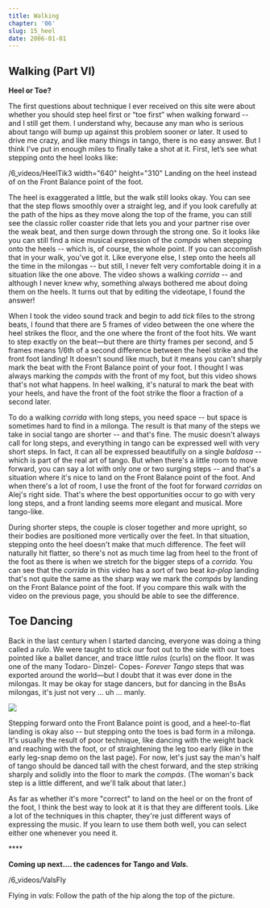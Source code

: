 ```yaml
---
title: Walking
chapter: '06'
slug: 15_heel
date: 2006-01-01
---
```


## Walking (Part VI)

**Heel or Toe?**

The first questions about technique I ever received on this site were about whether you should step heel first or “toe first” when walking forward -- and I still get them. I understand why, because any man who is serious about tango will bump up against this problem sooner or later. It used to drive me crazy, and like many things in tango, there is no easy answer. But I think I've put in enough miles to finally take a shot at it. First, let’s see what stepping onto the heel looks like:

/6_videos/HeelTik3
width="640" height="310"
Landing on the heel instead of on the Front Balance point of the foot.

The heel is exaggerated a little, but the walk still looks okay. You can see that the step flows smoothly over a straight leg, and if you look carefully at the path of the hips as they move along the top of the frame, you can still see the classic roller coaster ride that lets you and your partner rise over the weak beat, and then surge down through the strong one. So it looks like you can still find a nice musical expression of the _compás_ when stepping onto the heels -- which is, of course, the whole point. If you can accomplish that in your walk, you've got it. Like everyone else, I step onto the heels all the time in the milongas -- but still, I never felt very comfortable doing it in a situation like the one above. The video shows a walking _corrida_ -- and although I never knew why, something always bothered me about doing them on the heels. It turns out that by editing the videotape, I found the answer!

When I took the video sound track and begin to add _tick_ files to the strong beats, I found that there are 5 frames of video between the one where the heel strikes the floor, and the one where the front of the foot hits.  We want to step exactly on the beat—but there are thirty frames per second, and 5 frames means 1/6th of a second difference between the heel strike and the front foot landing! It doesn't sound like much, but it means you can't sharply mark the beat with the Front Balance point of your foot. I thought I was always marking the _compás_ with the front of my foot, but this video shows that's not what happens. In heel walking, it's natural to mark the beat with your heels, and have the front of the foot strike the floor a fraction of a second later.

To do a walking _corrida_ with long steps, you need space -- but space is sometimes hard to find in a milonga. The result is that many of the steps we take in social tango are shorter -- and that's fine. The music doesn't always call for long steps, and everything in tango can be expressed well with very short steps. In fact, it can all be expressed beautifully on a single _baldosa_ -- which is part of the real art of tango. But when there's a little room to move forward, you can say a lot with only one or two surging steps -- and that's a situation where it's nice to land on the Front Balance point of the foot. And when there's a lot of room, I use the front of the foot for forward _corridas_ on Alej's right side. That's where the best opportunities occur to go with very long steps, and a front landing seems more elegant and musical. More tango-like.

During shorter steps, the couple is closer together and more upright, so their bodies are positioned more vertically over the feet. In that situation, stepping onto the heel doesn't make that much difference. The feet will naturally hit flatter, so there's not as much time lag from heel to the front of the foot as there is when we stretch for the bigger steps of a _corrida._ You can see that the _corrida_ in this video has a sort of two beat _ka-plop_ landing that's not quite the same as the sharp way we mark the _compás_ by landing on the Front Balance point of the foot. If you compare this walk with the video on the previous page, you should be able to see the difference.

## Toe Dancing

Back in the last century when I started dancing, everyone was doing a thing called a _rulo_. We were taught to stick our foot out to the side with our toes pointed like a ballet dancer, and trace little _rulos_ (curls) on the floor. It was one of the many Todaro- Dinzel- Copes- _Forever Tango_ steps that was exported around the world—but I doubt that it was ever done in the milongas. It may be okay for stage dancers, but for dancing in the BsAs milongas, it's just not very ... uh ... manly.

![](/6_pics/title_page3.jpg)

Stepping forward onto the Front Balance point is good, and a heel-to-flat landing is okay also -- but stepping onto the toes is bad form in a milonga. It's usually the result of poor technique, like dancing with the weight back and reaching with the foot, or of straightening the leg too early (like in the early leg-snap demo on the last page). For now, let's just say the man's half of tango should be danced tall with the chest forward, and the step striking sharply and solidly into the floor to mark the _compás_. (The woman's back step is a little different, and we'll talk about that later.)

As far as whether it's more "correct" to land on the heel or on the front of the foot, I think the best way to look at it is that they are different tools. Like a lot of the techniques in this chapter, they're just different ways of expressing the music. If you learn to use them both well, you can select either one whenever you need it.

\*\*\*\*

**Coming up next.... the cadences for Tango and _Vals._**

/6_videos/ValsFly

Flying in _vals_:  Follow the path of the hip along the top of the picture.
